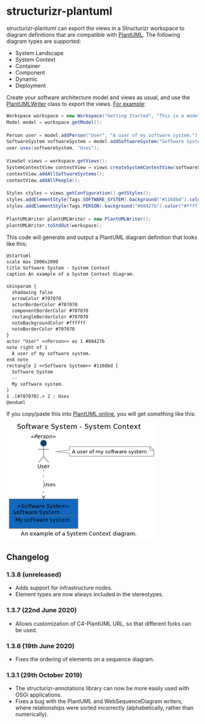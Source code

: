 # structurizr-plantuml

structurizr-plantuml can export the views in a Structurizr workspace to diagram definitions that are compatible with [PlantUML](http://www.plantuml.com). The following diagram types are supported:

- System Landscape
- System Context
- Container
- Component
- Dynamic
- Deployment

Create your software architecture model and views as usual, and use the [PlantUMLWriter](https://github.com/structurizr/java-extensions/blob/master/structurizr-plantuml/src/com/structurizr/io/plantuml/PlantUMLWriter.java) class to export the views. [For example](https://github.com/structurizr/java-extensions/blob/master/structurizr-examples/src/com/structurizr/example/PlantUML.java):

```java
Workspace workspace = new Workspace("Getting Started", "This is a model of my software system.");
Model model = workspace.getModel();

Person user = model.addPerson("User", "A user of my software system.");
SoftwareSystem softwareSystem = model.addSoftwareSystem("Software System", "My software system.");
user.uses(softwareSystem, "Uses");

ViewSet views = workspace.getViews();
SystemContextView contextView = views.createSystemContextView(softwareSystem, "SystemContext", "An example of a System Context diagram.");
contextView.addAllSoftwareSystems();
contextView.addAllPeople();

Styles styles = views.getConfiguration().getStyles();
styles.addElementStyle(Tags.SOFTWARE_SYSTEM).background("#1168bd").color("#ffffff");
styles.addElementStyle(Tags.PERSON).background("#08427b").color("#ffffff").shape(Shape.Person);

PlantUMLWriter plantUMLWriter = new PlantUMLWriter();
plantUMLWriter.toStdOut(workspace);
```

This code will generate and output a PlantUML diagram definition that looks like this:

```
@startuml
scale max 2000x2000
title Software System - System Context
caption An example of a System Context diagram.

skinparam {
  shadowing false
  arrowColor #707070
  actorBorderColor #707070
  componentBorderColor #707070
  rectangleBorderColor #707070
  noteBackgroundColor #ffffff
  noteBorderColor #707070
}
actor "User" <<Person>> as 1 #08427b
note right of 1
  A user of my software system.
end note
rectangle 2 <<Software System>> #1168bd [
  Software System
  --
  My software system.
]
1 .[#707070].> 2 : Uses
@enduml
```

If you copy/paste this into [PlantUML online](http://www.plantuml.com/plantuml/), you will get something like this:

![An example PlantUML diagram](docs/images/getting-started.png)

## Changelog

### 1.3.8 (unreleased)

- Adds support for infrastructure nodes.
- Element types are now always included in the stereotypes.

### 1.3.7 (22nd June 2020)

- Allows customization of C4-PlantUML URL, so that different forks can be used.

### 1.3.6 (19th June 2020)

- Fixes the ordering of elements on a sequence diagram.

### 1.3.1 (29th October 2019)

- The structurizr-annotations library can now be more easily used with OSGi applications.
- Fixes a bug with the PlantUML and WebSequenceDiagram writers, where relationships were sorted incorrectly (alphabetically, rather than numerically).